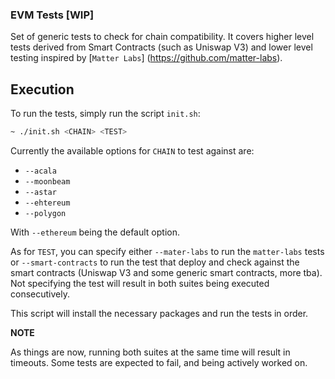 ### EVM Tests [WIP]

Set of generic tests to check for chain compatibility. It covers higher level 
tests derived from Smart Contracts (such as Uniswap V3) and lower level testing inspired by [`Matter Labs`]
(https://github.com/matter-labs).

## Execution

To run the tests, simply run the script `init.sh`:

```sh
~ ./init.sh <CHAIN> <TEST>
```
Currently the available options for `CHAIN` to test against are:
* `--acala`
* `--moonbeam`
* `--astar`
* `--ehtereum`
* `--polygon`

With `--ethereum` being the default option.

As for `TEST`, you can specify either `--mater-labs` to run the `matter-labs`
tests or `--smart-contracts` to run the test that deploy and check against the
smart contracts (Uniswap V3 and some generic smart contracts, more tba). Not
specifying the test will result in both suites being executed consecutively.

This script will install the necessary packages and run the tests in order.

**NOTE**

As things are now, running both suites at the same time will result in timeouts.
Some tests are expected to fail, and being actively worked on.

